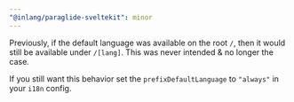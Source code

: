 ```yaml
---
"@inlang/paraglide-sveltekit": minor
---
```


Previously, if the default language was available on the root `/`, then it would still be available under `/[lang]`. This was never intended & no longer the case.

If you still want this behavior set the `prefixDefaultLanguage` to `"always"` in your `i18n` config.